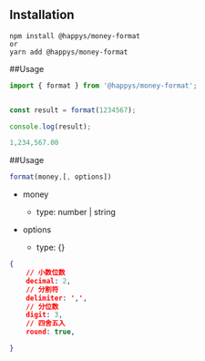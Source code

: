 ## Installation
```shell script
npm install @happys/money-format
or 
yarn add @happys/money-format
```


##Usage

```js
import { format } from '@happys/money-format';


const result = format(1234567);

console.log(result);

1,234,567.00

```

##Usage

```js
format(money,[, options])
```

* money
    - type: number | string
    
* options 
    - type: {}
   
```json
{
    // 小数位数
    decimal: 2,
    // 分割符
    delimiter: ',',
    // 分位数
    digit: 3,
    // 四舍五入
    round: true,

}
```




